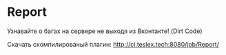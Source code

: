 # Report
Узнавайте о багах на сервере не выходя из Вконтакте! (Dirt Code)

Скачать скомпилированый плагин: http://ci.teslex.tech:8080/job/Report/
